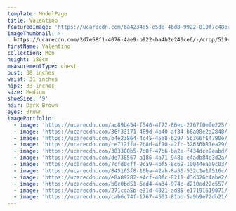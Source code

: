 ```yaml
---
template: ModelPage
title: Valentino
featuredImage: 'https://ucarecdn.com/6a4234a5-e5de-4bd8-9922-810f7c48ec20/'
imageThumbnail: >-
  https://ucarecdn.com/2d7e58f1-4076-4ae9-b922-ba4b2e240ce6/-/crop/519x605/275,37/-/preview/
firstName: Valentino
collection: Men
height: 180cm
measurementType: chest
bust: 38 inches
waist: 31 inches
hips: 33 inches
size: Medium
shoeSize: '9'
hair: Dark Brown
eyes: Brown
imagePortfolio:
  - image: 'https://ucarecdn.com/ac89b454-f540-4f72-86ec-2767f0efe225/'
  - image: 'https://ucarecdn.com/36f33171-489d-4b40-af34-b6a08e2a2848/'
  - image: 'https://ucarecdn.com/b4e23864-4c45-45a8-b297-5b366f14790e/'
  - image: 'https://ucarecdn.com/ce712ffa-2b8d-4f10-a2fc-32636b81ea29/'
  - image: 'https://ucarecdn.com/383300b5-7d0f-47b6-ba2e-f434dce9eabd/'
  - image: 'https://ucarecdn.com/de736567-a186-4a71-948b-e4adb84e3d2a/'
  - image: 'https://ucarecdn.com/7cfd0cff-9ca9-4bf5-8c69-10044eaa9c03/'
  - image: 'https://ucarecdn.com/845165f8-16ba-42ab-8a56-532c1e1f516c/'
  - image: 'https://ucarecdn.com/e8a89282-e4cf-40fc-8211-d3d326c4abe2/'
  - image: 'https://ucarecdn.com/b0c0bd51-6ed4-4a34-974c-d210ed22c557/'
  - image: 'https://ucarecdn.com/271cca5b-e31d-4021-ad85-e17191619071/'
  - image: 'https://ucarecdn.com/cab6c74f-1767-4503-81bb-5a9b9e72db21/'
---
```


